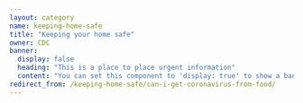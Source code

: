 ```yaml
---
layout: category
name: keeping-home-safe
title: "Keeping your home safe"
owner: CDC
banner:
  display: false
  heading: "This is a place to place urgent information"
  content: "You can set this component to 'display: true' to show a banner at the top of the page."
redirect_from: /keeping-home-safe/can-i-get-coronavirus-from-food/
---
```

